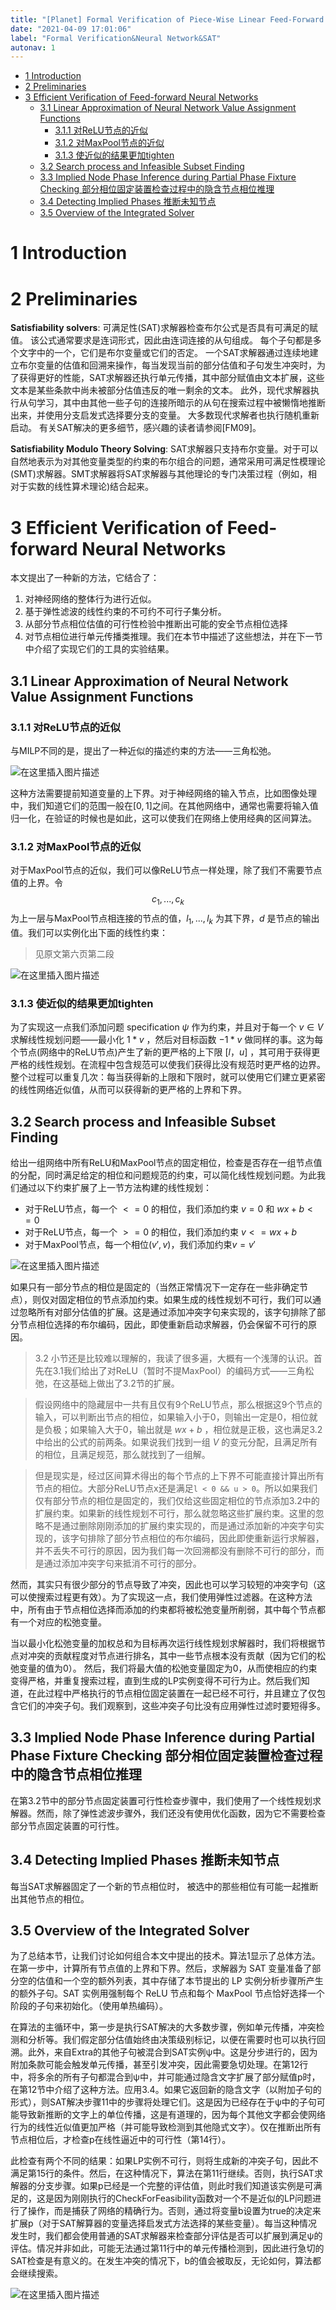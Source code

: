 ```yaml
---
title: "[Planet] Formal Verification of Piece-Wise Linear Feed-Forward Neural Networks"
date: "2021-04-09 17:01:06"
label: "Formal Verification&Neural Network&SAT"
autonav: 1
---
```


- [1 Introduction](#1-introduction)
- [2 Preliminaries](#2-preliminaries)
- [3 Efficient Verification of Feed-forward Neural Networks](#3-efficient-verification-of-feed-forward-neural-networks)
  - [3.1 Linear Approximation of Neural Network Value Assignment Functions](#31-linear-approximation-of-neural-network-value-assignment-functions)
    - [3.1.1 对ReLU节点的近似](#311-对relu节点的近似)
    - [3.1.2 对MaxPool节点的近似](#312-对maxpool节点的近似)
    - [3.1.3 使近似的结果更加tighten](#313-使近似的结果更加tighten)
  - [3.2 Search process and Infeasible Subset Finding](#32-search-process-and-infeasible-subset-finding)
  - [3.3 Implied Node Phase Inference during Partial Phase Fixture Checking 部分相位固定装置检查过程中的隐含节点相位推理](#33-implied-node-phase-inference-during-partial-phase-fixture-checking-部分相位固定装置检查过程中的隐含节点相位推理)
  - [3.4 Detecting Implied Phases 推断未知节点](#34-detecting-implied-phases-推断未知节点)
  - [3.5 Overview of the Integrated Solver](#35-overview-of-the-integrated-solver)

# 1 Introduction

# 2 Preliminaries

**Satisfiability solvers**: 可满足性(SAT)求解器检查布尔公式是否具有可满足的赋值。 该公式通常要求是连词形式，因此由连词连接的从句组成。 每个子句都是多个文字中的一个，它们是布尔变量或它们的否定。 一个SAT求解器通过连续地建立布尔变量的估值和回溯来操作，每当发现当前的部分估值和子句发生冲突时，为了获得更好的性能，SAT求解器还执行单元传播，其中部分赋值由文本扩展，这些文本是某些条款中尚未被部分估值违反的唯一剩余的文本。 此外，现代求解器执行从句学习，其中由其他一些子句的连接所暗示的从句在搜索过程中被懒惰地推断出来，并使用分支启发式选择要分支的变量。 大多数现代求解者也执行随机重新启动。 有关SAT解决的更多细节，感兴趣的读者请参阅[FM09]。

**Satisfiability Modulo Theory Solving**: SAT求解器只支持布尔变量。对于可以自然地表示为对其他变量类型的约束的布尔组合的问题，通常采用可满足性模理论(SMT)求解器。SMT求解器将SAT求解器与其他理论的专门决策过程（例如，相对于实数的线性算术理论)结合起来。

# 3 Efficient Verification of Feed-forward Neural Networks

本文提出了一种新的方法，它结合了：

1. 对神经网络的整体行为进行近似。
2. 基于弹性滤波的线性约束的不可约不可行子集分析。
3. 从部分节点相位估值的可行性检验中推断出可能的安全节点相位选择
4. 对节点相位进行单元传播类推理。我们在本节中描述了这些想法，并在下一节中介绍了实现它们的工具的实验结果。

## 3.1 Linear Approximation of Neural Network Value Assignment Functions

### 3.1.1 对ReLU节点的近似

与MILP不同的是，提出了一种近似的描述约束的方法——三角松弛。

![在这里插入图片描述](https://img-blog.csdnimg.cn/20210409165908437.png?x-oss-process=image/watermark,type_ZmFuZ3poZW5naGVpdGk,shadow_10,text_aHR0cHM6Ly9ibG9nLmNzZG4ubmV0L3N3YWxsb3dibGFuaw==,size_16,color_FFFFFF,t_70)

这种方法需要提前知道变量的上下界。对于神经网络的输入节点，比如图像处理中，我们知道它们的范围一般在$[0, 1]$之间。在其他网络中，通常也需要将输入值归一化，在验证的时候也是如此，这可以使我们在网络上使用经典的区间算法。

### 3.1.2 对MaxPool节点的近似

对于MaxPool节点的近似，我们可以像ReLU节点一样处理，除了我们不需要节点值的上界。令 $$c_1,...,c_k$$ 为上一层与MaxPool节点相连接的节点的值，$l_1,...,l_k$ 为其下界，$d$ 是节点的输出值。我们可以实例化出下面的线性约束：

> 见原文第六页第二段

![在这里插入图片描述](https://img-blog.csdnimg.cn/20210409165931949.png)

### 3.1.3 使近似的结果更加tighten

为了实现这一点我们添加问题 specification $\psi$ 作为约束，并且对于每一个 $v \in V$ 求解线性规划问题——最小化 $1*v$ ，然后对目标函数 $-1 * v$ 做同样的事。这为每个节点(网络中的ReLU节点)产生了新的更严格的上下限 $[l，u]$ ，其可用于获得更严格的线性规划。在流程中包含规范可以使我们获得比没有规范时更严格的边界。整个过程可以重复几次：每当获得新的上限和下限时，就可以使用它们建立更紧密的线性网络近似值，从而可以获得新的更严格的上界和下界。

## 3.2 Search process and Infeasible Subset Finding

给出一组网络中所有ReLU和MaxPool节点的固定相位，检查是否存在一组节点值的分配，同时满足给定的相位和问题规范的约束，可以简化线性规划问题。为此我们通过以下约束扩展了上一节方法构建的线性规划：

- 对于ReLU节点，每一个 $<=0$ 的相位，我们添加约束 $v=0$ 和 $wx +b <= 0$
- 对于ReLU节点，每一个 $>=0$ 的相位，我们添加约束 $v <= wx + b$
- 对于MaxPool节点，每一个相位$(v', v)$，我们添加约束$v = v'$

![在这里插入图片描述](https://img-blog.csdnimg.cn/20210409165957755.png?x-oss-process=image/watermark,type_ZmFuZ3poZW5naGVpdGk,shadow_10,text_aHR0cHM6Ly9ibG9nLmNzZG4ubmV0L3N3YWxsb3dibGFuaw==,size_16,color_FFFFFF,t_70)

如果只有一部分节点的相位是固定的（当然正常情况下一定存在一些非确定节点），则仅对固定相位的节点添加约束。如果生成的线性规划不可行，我们可以通过忽略所有对部分估值的扩展。这是通过添加冲突字句来实现的，该字句排除了部分节点相位选择的布尔编码，因此，即使重新启动求解器，仍会保留不可行的原因。

> 3.2 小节还是比较难以理解的，我读了很多遍，大概有一个浅薄的认识。首先在3.1我们给出了对ReLU（暂时不提MaxPool）的编码方式——三角松弛，在这基础上做出了3.2节的扩展。

> 假设网络中的隐藏层中一共有且仅有9个ReLU节点，那么根据这9个节点的输入，可以判断出节点的相位，如果输入小于0，则输出一定是0，相位就是负极；如果输入大于0，输出就是 $wx+b$ ，相位就是正极，这也满足3.2中给出的公式的前两条。如果说我们找到一组 $V$ 的变元分配，且满足所有的相位，且满足规范，那么就找到了一组解。

> 但是现实是，经过区间算术得出的每个节点的上下界不可能直接计算出所有节点的相位。大部分ReLU节点x还是满足`l < 0 && u > 0`。所以如果我们仅有部分节点的相位是固定的，我们仅给这些固定相位的节点添加3.2中的扩展约束。如果新的线性规划不可行，那么就忽略这些扩展约束。这里的忽略不是通过删除刚刚添加的扩展约束实现的，而是通过添加新的冲突字句实现的，该字句排除了部分节点相位的布尔编码，因此即使重新运行求解器，并不丢失不可行的原因，因为我们每一次回溯都没有删除不可行的部分，而是通过添加冲突字句来抵消不可行的部分。

然而，其实只有很少部分的节点导致了冲突，因此也可以学习较短的冲突字句（这可以使搜索过程更有效）。为了实现这一点，我们使用弹性过滤器。在这种方法中，所有由于节点相位选择而添加的约束都将被松弛变量所削弱，其中每个节点都有一个对应的松弛变量。

当以最小化松弛变量的加权总和为目标再次运行线性规划求解器时，我们将根据节点对冲突的贡献程度对节点进行排名，其中一些节点根本没有贡献（因为它们的松弛变量的值为0）。 然后，我们将最大值的松弛变量固定为0，从而使相应的约束变得严格，并重复搜索过程，直到生成的LP实例变得不可行为止。然后我们知道，在此过程中严格执行的节点相位固定装置在一起已经不可行，并且建立了仅包含它们的冲突子句。我们观察到，这些冲突子句比没有应用弹性过滤时要短得多。

## 3.3 Implied Node Phase Inference during Partial Phase Fixture Checking 部分相位固定装置检查过程中的隐含节点相位推理

在第3.2节中的部分节点固定装置可行性检查步骤中，我们使用了一个线性规划求解器。然而，除了弹性滤波步骤外，我们还没有使用优化函数，因为它不需要检查部分节点固定装置的可行性。

## 3.4 Detecting Implied Phases 推断未知节点
每当SAT求解器固定了一个新的节点相位时， 被选中的那些相位有可能一起推断出其他节点的相位。

## 3.5 Overview of the Integrated Solver

为了总结本节，让我们讨论如何组合本文中提出的技术。算法1显示了总体方法。在第一步中，计算所有节点值的上界和下界。然后，求解器为 SAT 变量准备了部分空的估值和一个空的额外列表，其中存储了本节提出的 LP 实例分析步骤所产生的额外子句。SAT 实例用强制每个 ReLU 节点和每个 MaxPool 节点恰好选择一个阶段的子句来初始化。（使用单热编码）。

在算法的主循环中，第一步是执行SAT解决的大多数步骤，例如单元传播，冲突检测和分析等。我们假定部分估值始终由决策级别标记，以便在需要时也可以执行回溯。此外，来自Extra的其他子句被混合到SAT实例ψ中。这是分步进行的，因为附加条款可能会触发单元传播，甚至引发冲突，因此需要急切处理。在第12行中，将多余的所有子句都混合到ψ中，并可能通过隐含文字扩展了部分赋值p时，在第12节中介绍了这种方法。应用3.4。如果它返回新的隐含文字（以附加子句的形式），则SAT解决步骤11中的步骤将处理它们。这是因为已经存在于ψ中的子句可能导致新推断的文字上的单位传播，这是有道理的，因为每个其他文字都会使网络行为的线性近似值更加严格（并可能导致检测到其他隐式文字）。仅在推断出所有节点相位后，才检查p在线性逼近中的可行性（第14行）。

此检查有两个不同的结果：如果LP实例不可行，则将生成新的冲突子句，因此不满足第15行的条件。然后，在这种情况下，算法在第11行继续。否则，执行SAT求解器的分支步骤。如果p已经是一个完整的评估值，则此时我们知道该实例是可满足的，这是因为刚刚执行的CheckForFeasibility函数对一个不是近似的LP问题进行了操作，而是捕获了网络的精确行为。否则，通过将变量b设置为true的决定来扩展p（对于SAT解算器的变量选择启发式方法选择的某些变量）。每当这种情况发生时，我们都会使用普通的SAT求解器来检查部分评估是否可以扩展到满足ψ的评估。情况并非如此，可能无法通过第11行中的单元传播检测到，因此进行急切的SAT检查是有意义的。在发生冲突的情况下，b的值会被取反，无论如何，算法都会继续搜索。

![在这里插入图片描述](https://img-blog.csdnimg.cn/20210409170045615.png?x-oss-process=image/watermark,type_ZmFuZ3poZW5naGVpdGk,shadow_10,text_aHR0cHM6Ly9ibG9nLmNzZG4ubmV0L3N3YWxsb3dibGFuaw==,size_16,color_FFFFFF,t_70)
